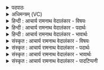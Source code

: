 <details><summary>पदपाठः</summary>

य꣢त्। सो꣡म꣢꣯म्। इ꣣न्द्र। वि꣡ष्ण꣢꣯वि। यत्। वा꣣। घ। त्रिते꣢। आ꣣प्त्ये꣢। यत्। वा꣣। मरु꣡त्सु꣢। म꣡न्द꣢꣯से। सम्। इ꣡न्दु꣢꣯भिः। ३८४।
</details>

<details><summary>अधिमन्त्रम् (VC)</summary>

- इन्द्रः
- पर्वतः काण्वः
- उष्णिक्
- ऋषभः
- ऐन्द्रं काण्डम्
</details>

<details><summary>हिन्दी : आचार्य रामनाथ वेदालंकार - विषयः</summary>

अगले मन्त्र में इन्द्र परमात्मा से प्रार्थना की गयी है।
</details>

<details><summary>हिन्दी : आचार्य रामनाथ वेदालंकार - पदार्थः</summary>

पदार्थान्वयभाषाः -  हे (इन्द्र) जगत् के धारणकर्ता परमात्मन् ! (यत्) क्योंकि, आपने (विष्णवि) सूर्य में अथवा आत्मा में (सोमम्) तेजरूप अथवा ज्ञानरूप सोम को निहित किया है, (यत् वा) और क्योंकि, आपने (घ) निश्चय ही (आप्त्ये) प्राप्तव्य (त्रिते) पृथिवी, अन्तरिक्ष, द्युलोक तीनों स्थानों में व्याप्त होनेवाले अग्नि में अथवा मन में (सोमम्) दाहकगुणरूप अथवा संकल्परूप सोम को निहित किया है, (यद् वा) और क्योंकि (मरुत्सु) पवनों में अथवा प्राणों में (सोमम्) जीवनप्रदानरूप सोम को निहित किया है, इसलिए आप (मन्दसे) यशस्वी हैं। आप हमें भी (इन्दुभिः) पूर्वोक्त तेज, ज्ञान, दोषदाहकत्व, संकल्प एवं जीवनप्रदान रूप सोमों से (सम्) संयुक्त कीजिए ॥४॥
</details>

<details><summary>हिन्दी : आचार्य रामनाथ वेदालंकार - भावार्थः</summary>

भावार्थभाषाः -  परमेश्वर ने सूर्य, अग्नि, वायु आदियों में और जीवात्मा, मन, प्राण आदियों में जो-जो उन-उनके विशिष्ट गुण निहित किये हैं, वे ही उनके सोमरस कहाते हैं। उन गुणों से हम भी संयुक्त हों ॥४॥ इस मन्त्र की व्याख्या में विवरणकार माधव ने त्रित और आप्त्य ये पृथक्-पृथक् दो ऐतिहासिक ऋषियों के नाम माने हैं। भरतस्वामी के मत में आप्त का पुत्र कोई त्रित है। सायण के अनुसार आपः का पुत्र त्रित नाम का राजर्षि है। इनका पारस्परिक विरोध ही ऐतिहासिक पक्ष के अप्रामाण्य को प्रमाणित कर रहा है ॥
</details>

<details><summary>संस्कृत : आचार्य रामनाथ वेदालंकार - विषयः</summary>

अथेन्द्रः परमात्मा प्रार्थ्यते।
</details>

<details><summary>संस्कृत : आचार्य रामनाथ वेदालंकार - पदार्थः</summary>

पदार्थान्वयभाषाः -  हे (इन्द्र) जगद्धारक परमात्मन् ! (यत्) यस्मात्, त्वम् (विष्णवि२) विष्णौ आदित्ये, आत्मनि वा (सोमम्) तेजोरूपं ज्ञानरूपं वा सोमम्, अदधाः इति शेषः, (यद् वा) यस्मात् च त्वम्। वा इति समुच्चये। ‘अथापि समुच्चयार्थे भवति’ इति यास्कः (निरु० १।५)। (घ) निश्चयेन (आप्त्ये) आप्तव्ये। आप्त्यम् आप्त्यानाम् आप्तव्यम् आप्तव्यानाम् इति निरुक्ते श्रवणात्। निरु० ११।२०। (त्रिते) पृथिव्यन्तरिक्षद्युरूपत्रिस्थानव्यापिनि अग्नौ, अथवा दूरंगमत्वात् त्रिस्थानगामिनि मनसि (सोमम्) दाहकगुणरूपं संकल्परूपं वा सोमम् अदधाः, (यद् वा) यस्माच्च (मरुत्सु) पवनेषु प्राणेषु वा (सोमम्) जीवनप्रदानगुणरूपं सोमम् अदधाः। य꣢द꣣दो꣡वा꣢त ते गृ꣣हे꣢३मृतं꣣ नि꣡हि꣢तं꣣ गु꣡हा꣢ (साम० १८४२) इति श्रुतेः। तस्मात् त्वम् (मन्दसे) यशसा द्योतसे। मदि स्तुतिमोदमदस्वप्नकान्तिगतिषु। त्वम् अस्मानपि (इन्दुभिः) पूर्वोक्तैः तेजो-ज्ञान-दोषदाहकत्व-संकल्प-जीवनप्रदान- रूपैः सोमैः। सोमो वा इन्दुः। श० २।२।३।२३। (सम्) संसृज ॥४॥
</details>

<details><summary>संस्कृत : आचार्य रामनाथ वेदालंकार - भावार्थः</summary>

भावार्थभाषाः -  परमेश्वरेण सूर्याग्निवाय्वादिषु जीवात्ममनःप्राणादिषु च ये तत्तद्विशिष्टगुणा निहितास्त एव तेषां सोमरसा उच्यन्ते। तैर्गुणैर्वयमपि संसृज्येमहि ॥४॥ अत्र ‘त्रिते आप्त्ये’ इत्यस्य व्याख्याने विवरणकारः त्रितम् आप्त्यम् च पृथक् पृथग् ऋषिनाम्नी मन्यते—“यस्मात् हे इन्द्र ! त्वम्, त्रितेन च ऋषिणा सह, आप्त्येन च ऋषिणा सह (सोमं पिबसि)” इति। भरतस्वामिमते च आप्तस्य पुत्रः कश्चित् त्रितो नाम—‘त्रिते आप्त्ये आप्तस्य पुत्रे’ इति। सायणीयव्याख्याने च अपां पुत्रः त्रितो नाम राजर्षिः—‘आप्त्ये अपां पुत्रे त्रिते एतत्संज्ञके राजर्षौ यजमाने’ इति। तदेतेषां पारस्परिको विरोध एवैतिहासिकपक्षस्याप्रामाण्यं प्रमाणयति ॥
</details>

<details><summary>संस्कृत : आचार्य रामनाथ वेदालंकार - पादटिप्पनी</summary>

टिप्पणी:   १. ऋ० ८।१२।१६, अथ० २०।११।१। २. ह्रस्वस्य गुणः। (पा० ७।३।१०८), जसि च (पा० ७।३।१०९) इति सूत्रे ‘जसादिषु छन्दसि वा वचनं प्राङ्णौचङ्युपधायाः’ इति कात्यायनोक्तेरिह गुणः इति सत्यव्रत सामश्रमिणः।
</details>